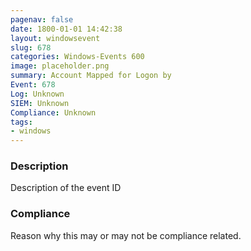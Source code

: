 ```yaml
---
pagenav: false
date: 1800-01-01 14:42:38
layout: windowsevent
slug: 678
categories: Windows-Events 600
image: placeholder.png
summary: Account Mapped for Logon by
Event: 678
Log: Unknown
SIEM: Unknown
Compliance: Unknown
tags:
- windows
---
```


### Description

Description of the event ID

### Compliance

Reason why this may or may not be compliance related.
